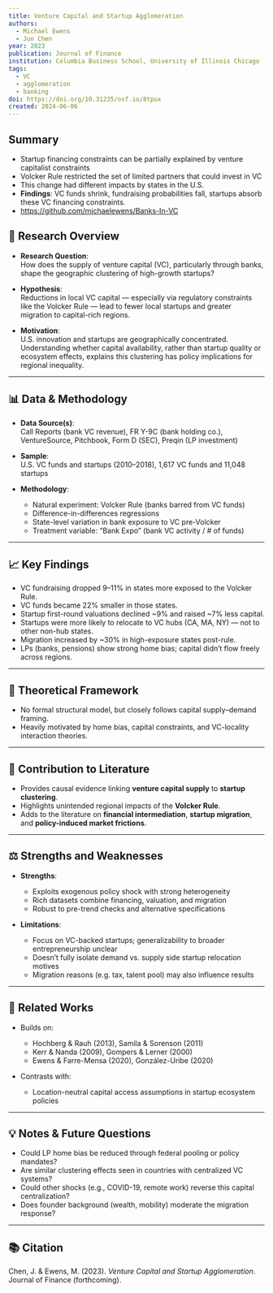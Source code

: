 ```yaml
---
title: Venture Capital and Startup Agglomeration
authors:
  - Michael Ewens
  - Jun Chen
year: 2023
publication: Journal of Finance
institution: Columbia Business School, University of Illinois Chicago
tags:
  - VC
  - agglomeration
  - banking
doi: https://doi.org/10.31235/osf.io/8tpux
created: 2024-06-06
---
```

## Summary

- Startup financing constraints can be partially explained by venture capitalist constraints
- Volcker Rule restricted the set of limited partners that could invest in VC
- This change had different impacts by states in the U.S.
- **Findings**: VC funds shrink, fundraising probabilities fall, startups absorb these VC financing constraints.
- https://github.com/michaelewens/Banks-In-VC 


## 🧭 Research Overview
- **Research Question**:  
  How does the supply of venture capital (VC), particularly through banks, shape the geographic clustering of high-growth startups?

- **Hypothesis**:  
  Reductions in local VC capital — especially via regulatory constraints like the Volcker Rule — lead to fewer local startups and greater migration to capital-rich regions.

- **Motivation**:  
  U.S. innovation and startups are geographically concentrated. Understanding whether capital availability, rather than startup quality or ecosystem effects, explains this clustering has policy implications for regional inequality.

---

## 📊 Data & Methodology
- **Data Source(s)**:  
  Call Reports (bank VC revenue), FR Y-9C (bank holding co.), VentureSource, Pitchbook, Form D (SEC), Preqin (LP investment)

- **Sample**:  
  U.S. VC funds and startups (2010–2018), 1,617 VC funds and 11,048 startups

- **Methodology**:
  - Natural experiment: Volcker Rule (banks barred from VC funds)
  - Difference-in-differences regressions
  - State-level variation in bank exposure to VC pre-Volcker
  - Treatment variable: “Bank Expo” (bank VC activity / # of funds)

---

## 📈 Key Findings
- VC fundraising dropped 9–11% in states more exposed to the Volcker Rule.
- VC funds became 22% smaller in those states.
- Startup first-round valuations declined ~9% and raised ~7% less capital.
- Startups were more likely to relocate to VC hubs (CA, MA, NY) — not to other non-hub states.
- Migration increased by ~30% in high-exposure states post-rule.
- LPs (banks, pensions) show strong home bias; capital didn’t flow freely across regions.

---

## 🧠 Theoretical Framework
- No formal structural model, but closely follows capital supply–demand framing.
- Heavily motivated by home bias, capital constraints, and VC-locality interaction theories.

---

## 🎯 Contribution to Literature
- Provides causal evidence linking **venture capital supply** to **startup clustering**.
- Highlights unintended regional impacts of the **Volcker Rule**.
- Adds to the literature on **financial intermediation**, **startup migration**, and **policy-induced market frictions**.

---

## ⚖️ Strengths and Weaknesses
- **Strengths**:
  - Exploits exogenous policy shock with strong heterogeneity
  - Rich datasets combine financing, valuation, and migration
  - Robust to pre-trend checks and alternative specifications

- **Limitations**:
  - Focus on VC-backed startups; generalizability to broader entrepreneurship unclear
  - Doesn’t fully isolate demand vs. supply side startup relocation motives
  - Migration reasons (e.g. tax, talent pool) may also influence results

---

## 🔗 Related Works
- Builds on:
  - Hochberg & Rauh (2013), Samila & Sorenson (2011)
  - Kerr & Nanda (2009), Gompers & Lerner (2000)
  - Ewens & Farre-Mensa (2020), González-Uribe (2020)

- Contrasts with:
  - Location-neutral capital access assumptions in startup ecosystem policies

---

## 💡 Notes & Future Questions
- Could LP home bias be reduced through federal pooling or policy mandates?
- Are similar clustering effects seen in countries with centralized VC systems?
- Could other shocks (e.g., COVID-19, remote work) reverse this capital centralization?
- Does founder background (wealth, mobility) moderate the migration response?

---

## 📚 Citation
Chen, J. & Ewens, M. (2023). *Venture Capital and Startup Agglomeration*. Journal of Finance (forthcoming).